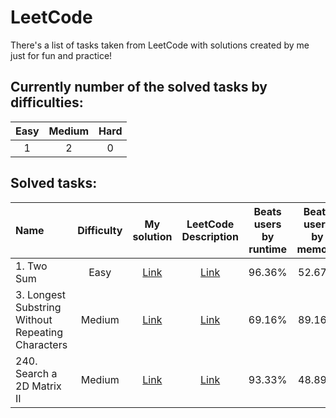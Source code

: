 # LeetCode

There's a list of tasks taken from LeetCode with solutions created by me just for fun and practice!

## Currently number of the solved tasks by difficulties:
| Easy  | Medium | Hard  |
| :---: | :---:  | :---: |
| 1     | 2      | 0     |

## Solved tasks:
| Name | Difficulty  | My solution | LeetCode Description | Beats users by runtime | Beats users by memory |
| :--- | :---: | :---: | :---: | :---: | :---: |
| 1. Two Sum | Easy | [Link](https://github.com/devshok/LeetCode/tree/main/n1-Two-Sum)  | [Link](https://leetcode.com/problems/two-sum/description/) | 96.36% | 52.67% |
| 3. Longest Substring Without Repeating Characters | Medium | [Link](https://github.com/devshok/LeetCode/tree/main/n3-Longest-Substring-Without-Repeating-Characters)  | [Link](https://leetcode.com/problems/longest-substring-without-repeating-characters/description/) | 69.16% | 89.16% |
| 240. Search a 2D Matrix II | Medium | [Link](https://shorturl.ac/n240) | [Link](https://shorturl.ac/7b3lh) | 93.33% | 48.89% |